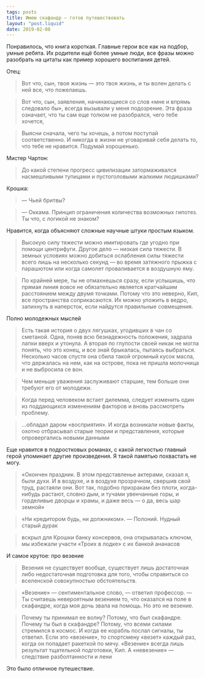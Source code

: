 ```yaml
---
tags: posts
title: Имею скафандр — готов путешествовать
layout: "post.liquid"
date: 2019-02-08
---
```


Понравилось, что книга короткая. Главные герои все как на подбор, умные ребята. Их родители ещё более умные люди, все фразы можно разобрать на цитаты как пример хорошего воспитания детей.

Отец:

> Вот что, сын, твоя жизнь — это твоя жизнь, и ты волен делать с ней все, что пожелаешь.

> Вот что, сын, заявления, начинающиеся со слов «мне и впрямь следовало бы», всегда вызывали у меня подозрение. Эта фраза означает, что ты сам еще толком не разобрался, чего тебе хочется,

> Выясни сначала, чего ты хочешь, а потом поступай соответственно. И никогда в жизни не уговаривай себя делать то, что тебе не нравится. Подумай хорошенько.

Мистер Чартон:

> До какой степени прогресс цивилизации затормаживался насмешливыми тупицами и пустоголовыми жалкими людишками?

Крошка:

> — Чьей бритвы?

> — Оккама. Принцип ограничения количества возможных гипотез. Ты что, с логикой не знаком?

Нравится, когда объясняют сложные научные штуки простым языком.

> Высокую силу тяжести можно имитировать где угодно при помощи центрифуги. Другое дело — низкая сила тяжести. В земных условиях можно добиться ослабления силы тяжести всего лишь на несколько секунд — во время затяжного прыжка с парашютом или когда самолет проваливается в воздушную яму.

> По крайней мере, ты не отмахнешься сразу, если услышишь, что прямая линия вовсе не обязательно является кратчайшим расстоянием между двумя точками. Потому что это неверно, Кип, все пространства соприкасаются. Их можно уложить в ведро, запихнуть в наперсток, если найдутся правильные совмещения.

Полно молодежных мыслей

> Есть такая история о двух лягушках, угодивших в чан со сметаной. Одна, поняв всю безнадежность положения, задрала лапки вверх и утонула. А вторая по глупости своей никак не могла понять, что это конец, и все знай брыкалась, пытаясь выбраться. Несколько часов спустя она сбила такой огромный кусок масла, что держалась на нем, как на острове, пока не пришла молочница и не выбросила се вон.

> Чем меньше уважения заслуживают старшие, тем больше они требуют его от молодежи.

> Когда перед человеком встает дилемма, следует изменить один из поддающихся изменениям факторов и вновь рассмотреть проблему.

> ...обладал даром «восприятия». И когда возникали новые факты, охотно отбрасывал старые теории и представления, которые опровергались новыми данными

Еще нравится в подростковых романах, с какой легкостью главный герой упоминает другие произведения. Я такой памятью похвастать не могу.

> «Окончен праздник. В этом представленье актерами, сказал я, были духи. И в воздухе, и в воздухе прозрачном, свершив свой труд, растаяли они. Вот так, подобно призракам без плоти, когда-нибудь растают, словно дым, и тучами увенчанные горы, и горделивые дворцы и храмы, и даже весь — о да, весь шар земной»

> «Ни кредитором будь, ни должником». — Полоний. Нудный старый дурак

> вскрыл для Крошки банку консервов, она открывалась ключом, мы избежали участи «Троих в лодке» с их банкой ананасов

И самое крутое: про везение

> Везения не существует вообще, существует лишь достаточная либо недостаточная подготовка для того, чтобы справиться со вселенской совокупностью обстоятельств.

> «Везение» — сентиментальное слово, — ответил профессор. — Ты считаешь невероятным везением то, что оказался на поле в скафандре, когда моя дочь звала на помощь. Но это не везение.

> Почему ты принимал ее волну? Потому, что был скафандре. Почему ты был в скафандре? Потому, что всеми силами стремился в космос. И когда ее корабль послал сигналы, ты ответил. Если это «везение», то спортсмену «везет» каждый раз, когда он попадает ракеткой по мячу. «Везение» всегда лишь результат тщательной подготовки, Кип. А «невезение» — следствие разболтанности и лени

Это было отличное путешествие.
